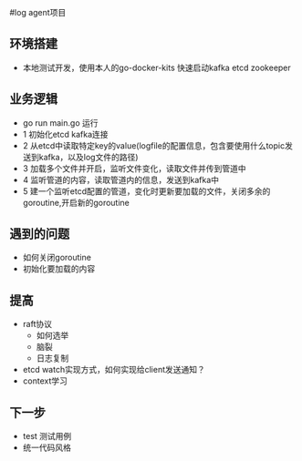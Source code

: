 #log agent项目
##  环境搭建

- 本地测试开发，使用本人的go-docker-kits 快速启动kafka etcd zookeeper

## 业务逻辑

- go run main.go 运行
- 1 初始化etcd kafka连接
- 2 从etcd中读取特定key的value(logfile的配置信息，包含要使用什么topic发送到kafka，以及log文件的路径)
- 3 加载多个文件并开启，监听文件变化，读取文件并传到管道中
- 4 监听管道的内容，读取管道内的信息，发送到kafka中
- 5 建一个监听etcd配置的管道，变化时更新要加载的文件，关闭多余的goroutine,开启新的goroutine

## 遇到的问题

- 如何关闭goroutine
- 初始化要加载的内容

## 提高

- raft协议
  - 如何选举
  - 脑裂
  - 日志复制
- etcd watch实现方式，如何实现给client发送通知？
- context学习

## 下一步

- test 测试用例
- 统一代码风格
